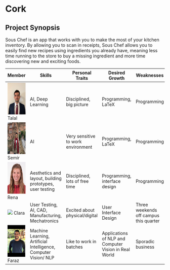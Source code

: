 # Cork


## Project Synopsis
Sous Chef is an app that works with you to make the most of your kitchen inventory. By allowing you to scan in receipts, Sous Chef allows you to easily find new recipes using ingredients you already have, meaning less time running to the store to buy a missing ingredient and more time discovering new and exciting foods. 

Member | Skills | Personal Traits | Desired Growth | Weaknesses
 --- | --- | --- | --- | ---
<img src="/images/talal.jpg" height="100"/> Talal | AI, Deep Learning | Disciplined, big picture | Programming, LaTeX | Programming
<img src="/images/semir.jpg" height="100"/> Semir | AI | Very sensitive to work environment | Programming, LaTeX | Programming
<img src="/images/rena.jpg" height="100"/> Rena | Aesthetics and layout, building prototypes, user testing | Disciplined, lots of free time | Programming, interface design | Programming
<img src="/images/clara.png" height="100"/> Clara | User Testing, AI, CAD, Manufacturing, Mechatronics | Excited about physical/digital | User Interface Design | Three weekends off campus this quarter
<img src="/images/faraz.png" height="100"/> Faraz | Machine Learning, Artificial Intelligence, Computer Vision/ NLP | Like to work in batches | Applications of NLP and Computer Vision in Real World | Sporadic business
